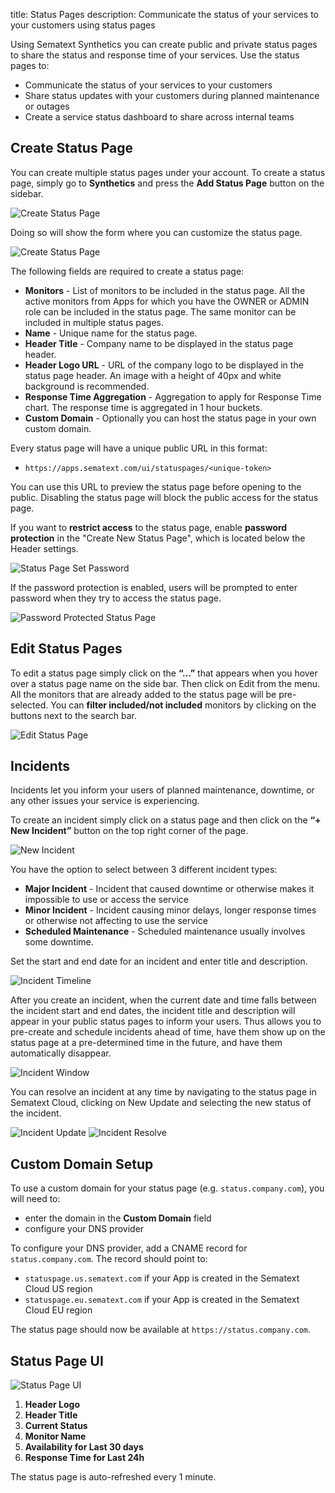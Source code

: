 title: Status Pages
description: Communicate the status of your services to your customers using status pages

Using Sematext Synthetics you can create public and private status pages to share the status and response time of your services. Use the status pages to:

* Communicate the status of your services to your customers
* Share status updates with your customers during planned maintenance or outages
* Create a service status dashboard to share across internal teams

## Create Status Page

You can create multiple status pages under your account. To create a status page, simply go to **Synthetics** and press the **Add Status Page** button on the sidebar.


![Create Status Page](../images/synthetics/status-page-new.png)

Doing so will show the form where you can customize the status page. 

![Create Status Page](../images/synthetics/status-page-create-2.png)

The following fields are required to create a status page:

* **Monitors** - List of monitors to be included in the status page. All the active monitors from Apps for which you have the OWNER or ADMIN role can be included in the status page. The same monitor can be included in multiple status pages.
* **Name** - Unique name for the status page.
* **Header Title** - Company name to be displayed in the status page header.
* **Header Logo URL** - URL of the company logo to be displayed in the status page header. An image with a height of 40px and white background is recommended.
* **Response Time Aggregation** - Aggregation to apply for Response Time chart. The response time is aggregated in 1 hour buckets.
* **Custom Domain** - Optionally you can host the status page in your own custom domain.

Every status page will have a unique public URL in this format:

* `https://apps.sematext.com/ui/statuspages/<unique-token>`

You can use this URL to preview the status page before opening to the public. Disabling the status page will block the public access for the status page.

If you want to **restrict access** to the status page, enable **password protection** in the "Create New Status Page", which is located below the Header settings. 

![Status Page Set Password](../images/synthetics/status-page-set-password.png)

If the password protection is enabled, users will be prompted to enter password when they try to access the status page.

![Password Protected Status Page](../images/synthetics/status-page-password-protected.png)

## Edit Status Pages

To edit a status page simply click on the **“...”** that appears when you hover over a status page name on the side bar. Then click on Edit from the menu.
All the monitors that are already added to the status page will be pre-selected. 
You can **filter included/not included** monitors by clicking on the buttons next to the search bar.

![Edit Status Page](../images/synthetics/status-page-edit.png)

## Incidents

Incidents let you inform your users of planned maintenance, downtime, or any other issues your service is experiencing.

To create an incident simply click on a status page and then click on the **“+ New Incident”** button on the top right corner of the page.

![New Incident](../images/synthetics/incident-new.png)

You have the option to select between 3 different incident types:

* **Major Incident** - Incident that caused downtime or otherwise makes it impossible to use or access the service
* **Minor Incident** - Incident causing minor delays, longer response times or otherwise not affecting to use the service
* **Scheduled Maintenance** - Scheduled maintenance  usually involves some downtime.

Set the start and end date for an incident and enter title and description.

![Incident Timeline](../images/synthetics/incident-create.png)

After you create an incident, when the current date and time falls between the incident start and end dates, the incident title and description will appear in your public status pages to inform your users. Thus allows you to pre-create and schedule incidents ahead of time, have them show up on the status page at a pre-determined time in the future, and have them automatically disappear.

![Incident Window](../images/synthetics/incident-window.png)

You can resolve an incident at any time by navigating to the status page in Sematext Cloud, clicking on New Update and selecting the new status of the incident.

![Incident Update](../images/synthetics/incident-update.png)
![Incident Resolve](../images/synthetics/incident-resolve.png)

## Custom Domain Setup

To use a custom domain for your status page (e.g. `status.company.com`), you will need to:

 * enter the domain in the **Custom Domain** field
 * configure your DNS provider

To configure your DNS provider, add a CNAME record for `status.company.com`. The record should point to:

 * `statuspage.us.sematext.com` if your App is created in the Sematext Cloud US region
 * `statuspage.eu.sematext.com` if your App is created in the Sematext Cloud EU region

The status page should now be available at  `https://status.company.com`.

## Status Page UI

![Status Page UI](../images/synthetics/status-page-ui.png)

1. **Header Logo**
2. **Header Title**
3. **Current Status**
4. **Monitor Name**
5. **Availability for Last 30 days**
6. **Response Time for Last 24h**

The status page is auto-refreshed every 1 minute.
